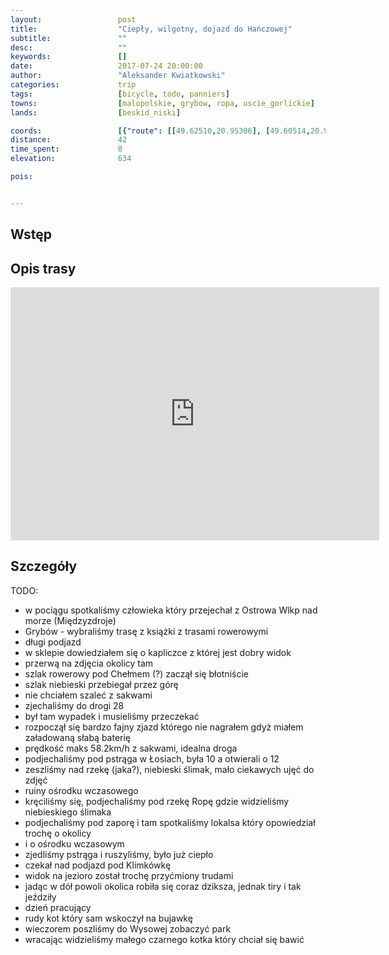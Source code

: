 ```yaml
---
layout:                 post
title:                  "Ciepły, wilgotny, dojazd do Hańczowej"
subtitle:               ""
desc:                   ""
keywords:               []
date:                   2017-07-24 20:00:00
author:                 "Aleksander Kwiatkowski"
categories:             trip
tags:                   [bicycle, todo, panniers]
towns:                  [malopolskie, grybow, ropa, uscie_gorlickie]
lands:                  [beskid_niski]

coords:                 [{"route": [[49.62510,20.95306], [49.60514,20.99435], [49.61370,21.00387], [49.60291,21.04224], [49.58556,21.04542], [49.57649,21.06850], [49.55238,21.07340], [49.53183,21.10610], [49.52175,21.13794], [49.50687,21.12953], [49.48602,21.15391], [49.46527,21.16103]], "type": "bicycle"}, {"route": [[49.57671,21.06807], [49.57136,21.09082], [49.56368,21.09434], [49.56018,21.08335]], "type": "bicycle"}]
distance:               42
time_spent:             8
elevation:              634

pois:


---
```



Wstęp
-----

Opis trasy
----------

<iframe height='405' width='590' frameborder='0' allowtransparency='true' scrolling='no' src='https://www.strava.com/activities/1099221706/embed/565429c30341e475655349d2e37039f0613abc26'></iframe>

Szczegóły
---------

TODO:

* w pociągu spotkaliśmy człowieka który przejechał z Ostrowa Wlkp nad morze (Międzyzdroje)
* Grybów - wybraliśmy trasę z książki z trasami rowerowymi
* długi podjazd
* w sklepie dowiedziałem się o kapliczce z której jest dobry widok
* przerwą na zdjęcia okolicy tam
* szlak rowerowy pod Chełmem (?) zaczął się błotniście
* szlak niebieski przebiegał przez górę
* nie chciałem szaleć z sakwami
* zjechaliśmy do drogi 28
* był tam wypadek i musieliśmy przeczekać
* rozpoczął się bardzo fajny zjazd którego nie nagrałem gdyż miałem załadowaną słabą baterię
* prędkość maks 58.2km/h z sakwami, idealna droga
* podjechaliśmy pod pstrąga w Łosiach, była 10 a otwierali o 12
* zeszliśmy nad rzekę (jaka?), niebieski ślimak, mało ciekawych ujęć do zdjęć
* ruiny ośrodku wczasowego
* kręciliśmy się, podjechaliśmy pod rzekę Ropę gdzie widzieliśmy niebieskiego ślimaka
* podjechaliśmy pod zaporę i tam spotkaliśmy lokalsa który opowiedział trochę o okolicy
* i o ośrodku wczasowym
* zjedliśmy pstrąga i ruszyliśmy, było już ciepło
* czekał nad podjazd pod Klimkówkę
* widok na jezioro został trochę przyćmiony trudami
* jadąc w dół powoli okolica robiła się coraz dziksza, jednak tiry i tak jeździły
* dzień pracujący
* rudy kot który sam wskoczył na bujawkę
* wieczorem poszliśmy do Wysowej zobaczyć park
* wracając widzieliśmy małego czarnego kotka który chciał się bawić
